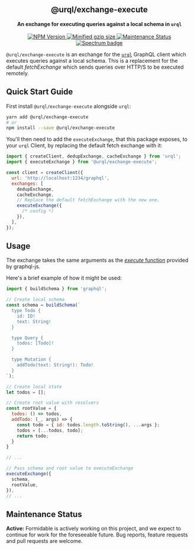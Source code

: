 <h2 align="center">@urql/exchange-execute</h2>
<p align="center">
<strong>An exchange for executing queries against a local schema in <code>urql</code></strong>
<br /><br />
<a href="https://npmjs.com/package/@urql/exchange-graphcache">
  <img alt="NPM Version" src="https://img.shields.io/npm/v/@urql/exchange-graphcache.svg" />
</a>
<a href="https://bundlephobia.com/result?p=@urql/exchange-graphcache">
  <img alt="Minified gzip size" src="https://img.shields.io/bundlephobia/minzip/@urql/exchange-graphcache.svg?label=gzip%20size" />
</a>
<a href="https://github.com/FormidableLabs/urql-exchange-graphcache#maintenance-status">
  <img alt="Maintenance Status" src="https://img.shields.io/badge/maintenance-active-green.svg" />
</a>
<a href="https://spectrum.chat/urql">
  <img alt="Spectrum badge" src="https://withspectrum.github.io/badge/badge.svg" />
</a>
</p>

`@urql/exchange-execute` is an exchange for the [`urql`](https://github.com/FormidableLabs/urql) GraphQL client which executes queries against a local schema.
This is a replacement for the default _fetchExchange_ which sends queries over HTTP/S to be executed remotely.

## Quick Start Guide

First install `@urql/exchange-execute` alongside `urql`:

```sh
yarn add @urql/exchange-execute
# or
npm install --save @urql/exchange-execute
```

You'll then need to add the `executeExchange`, that this package exposes, to your `urql` Client,
by replacing the default fetch exchange with it:

```js
import { createClient, dedupExchange, cacheExchange } from 'urql';
import { executeExchange } from '@urql/exchange-execute';

const client = createClient({
  url: 'http://localhost:1234/graphql',
  exchanges: [
    dedupExchange,
    cacheExchange,
    // Replace the default fetchExchange with the new one.
    executeExchange({
      /* config */
    }),
  ],
});
```

## Usage

The exchange takes the same arguments as the [_execute_ function](https://graphql.org/graphql-js/execution/#execute) provided by graphql-js.

Here's a brief example of how it might be used:

```js
import { buildSchema } from 'graphql';

// Create local schema
const schema = buildSchema(`
  type Todo {
    id: ID!
    text: String!
  }

  type Query {
    todos: [Todo]!
  }

  type Mutation {
    addTodo(text: String!): Todo!
  }
`);

// Create local state
let todos = [];

// Create root value with resolvers
const rootValue = {
  todos: () => todos,
  addTodo: (_, args) => {
    const todo = { id: todos.length.toString(), ...args };
    todos = [...todos, todo];
    return todo;
  }
}

// ...

// Pass schema and root value to executeExchange
executeExchange({
  schema,
  rootValue,
}),
// ...
```

## Maintenance Status

**Active:** Formidable is actively working on this project, and we expect to continue for work for the foreseeable future. Bug reports, feature requests and pull requests are welcome.
